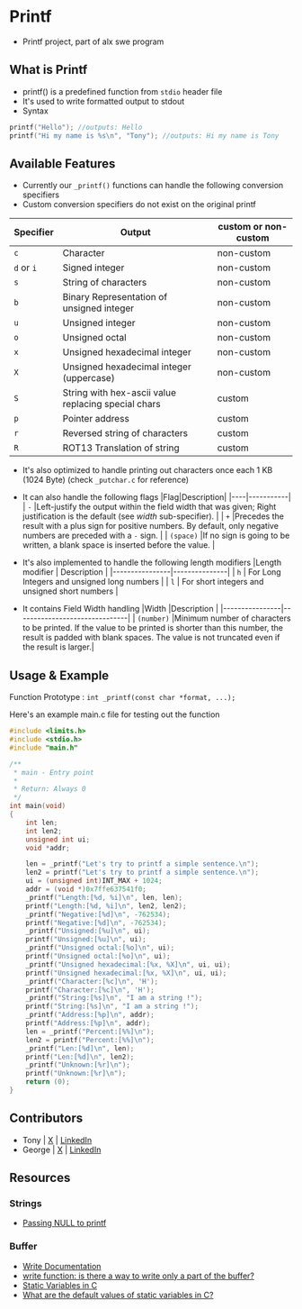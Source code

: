 # Printf

- Printf project, part of alx swe program

## What is Printf

- printf() is a predefined function from `stdio` header file
- It's used to write formatted output to stdout
- Syntax

```c
printf("Hello"); //outputs: Hello
printf("Hi my name is %s\n", "Tony"); //outputs: Hi my name is Tony
```

## Available Features

- Currently our `_printf()` functions can handle the following conversion specifiers
- Custom conversion specifiers do not exist on the original printf

|Specifier |Output| custom or non-custom |
|---------|-------|--------|
| `c` | Character | non-custom |
| `d` or `i` | Signed integer | non-custom |
| `s` | String of characters |non-custom |
| `b` | Binary Representation of unsigned integer |non-custom |
| `u` | Unsigned integer |non-custom |
| `o` | Unsigned octal |non-custom |
| `x` | Unsigned hexadecimal integer |non-custom |
| `X` | Unsigned hexadecimal integer (uppercase) |non-custom |
| `S` | String with hex-ascii value replacing special chars | custom |
| `p` | Pointer address | custom |
| `r` | Reversed string of characters | custom |
| `R` | ROT13 Translation of string | custom|

- It's also optimized to handle printing out characters once each 1 KB (1024 Byte) (check `_putchar.c` for reference)
- It can also handle the following flags
|Flag|Description|
|----|-----------|
| `-` |Left-justify the output within the field width that was given; Right justification is the default (see _width_ sub-specifier). |
| `+` |Precedes the result with a plus sign for positive numbers. By default, only negative numbers are preceded with a `-` sign. |
| `(space)` |If no sign is going to be written, a blank space is inserted before the value. |

- It's also implemented to handle the following length modifiers
|Length modifier | Description |
|----------------|---------------|
| `h` | For Long Integers and unsigned long numbers |
| `l` | For short integers and unsigned short numbers |

- It contains Field Width handling
|Width           |Description                    |
|----------------|-------------------------------|
| `(number)` |Minimum number of characters to be printed. If the value to be printed is shorter than this number, the result is padded with blank spaces. The value is not truncated even if the result is larger.|

## Usage & Example
Function Prototype : `int _printf(const char *format, ...);`

Here's an example main.c file for testing out the function
```c
#include <limits.h>
#include <stdio.h>
#include "main.h"

/**
 * main - Entry point
 *
 * Return: Always 0
 */
int main(void)
{
    int len;
    int len2;
    unsigned int ui;
    void *addr;

    len = _printf("Let's try to printf a simple sentence.\n");
    len2 = printf("Let's try to printf a simple sentence.\n");
    ui = (unsigned int)INT_MAX + 1024;
    addr = (void *)0x7ffe637541f0;
    _printf("Length:[%d, %i]\n", len, len);
    printf("Length:[%d, %i]\n", len2, len2);
    _printf("Negative:[%d]\n", -762534);
    printf("Negative:[%d]\n", -762534);
    _printf("Unsigned:[%u]\n", ui);
    printf("Unsigned:[%u]\n", ui);
    _printf("Unsigned octal:[%o]\n", ui);
    printf("Unsigned octal:[%o]\n", ui);
    _printf("Unsigned hexadecimal:[%x, %X]\n", ui, ui);
    printf("Unsigned hexadecimal:[%x, %X]\n", ui, ui);
    _printf("Character:[%c]\n", 'H');
    printf("Character:[%c]\n", 'H');
    _printf("String:[%s]\n", "I am a string !");
    printf("String:[%s]\n", "I am a string !");
    _printf("Address:[%p]\n", addr);
    printf("Address:[%p]\n", addr);
    len = _printf("Percent:[%%]\n");
    len2 = printf("Percent:[%%]\n");
    _printf("Len:[%d]\n", len);
    printf("Len:[%d]\n", len2);
    _printf("Unknown:[%r]\n");
    printf("Unknown:[%r]\n");
    return (0);
}
```

## Contributors

- Tony | [X](https://x.com/Antonious_A/) | [LinkedIn](https://www.linkedin.com/in/antoniousawad/)
- George | [X](https://x.com/GeorgeSamir350) | [LinkedIn](https://www.linkedin.com/in/george-samir-4b050b1a7/)

## Resources

### Strings

- [Passing NULL to printf](https://www.geeksforgeeks.org/g-fact-44-passing-null-to-printf-in-c/)

### Buffer

- [Write Documentation](https://pubs.opengroup.org/onlinepubs/007908799/xsh/write.html)
- [write function: is there a way to write only a part of the buffer?](https://stackoverflow.com/questions/8026114/write-function-is-there-a-way-to-write-only-a-part-of-the-buffer)
- [Static Variables in C](https://www.shiksha.com/online-courses/articles/static-variables-in-c/)
- [What are the default values of static variables in C?](https://www.geeksforgeeks.org/g-fact-53/)